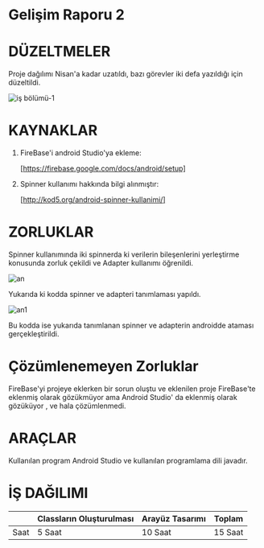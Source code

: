 # Gelişim Raporu 2
# DÜZELTMELER

Proje dağılımı Nisan'a kadar uzatıldı, bazı görevler iki defa yazıldığı için düzeltildi.

![iş bölümü-1](https://user-images.githubusercontent.com/74215861/103462393-f4c3a500-4d35-11eb-8f51-2cd8243e2c1e.jpg)

# KAYNAKLAR

1. FireBase'i android Studio'ya ekleme:

      [https://firebase.google.com/docs/android/setup]

2. Spinner kullanımı hakkında bilgi alınmıştır:

      [http://kod5.org/android-spinner-kullanimi/]

# ZORLUKLAR

Spinner kullanımında iki spinnerda ki verilerin bileşenlerini yerleştirme konusunda zorluk çekildi ve Adapter kullanımı öğrenildi.

![an](https://user-images.githubusercontent.com/74215861/103467839-3ec37f80-4d64-11eb-9f78-613816711c81.PNG)

Yukarıda ki kodda spinner ve adapteri tanımlaması yapıldı.

![an1](https://user-images.githubusercontent.com/74215861/103467892-aaa5e800-4d64-11eb-92b4-03ae0d5f6330.PNG)

Bu kodda ise yukarıda tanımlanan spinner ve adapterin androidde ataması gerçekleştirildi.




# Çözümlenemeyen Zorluklar

FireBase'yi projeye eklerken bir sorun oluştu ve eklenilen proje FireBase'te eklenmiş olarak gözükmüyor ama Android Studio' da eklenmiş olarak gözüküyor
, ve hala çözümlenmedi.

# ARAÇLAR

Kullanılan program Android Studio ve kullanılan programlama dili javadır.

# İŞ DAĞILIMI

|      | Classların Oluşturulması | Arayüz Tasarımı  | Toplam  |
|------|--------------------------|------------------|---------|
| Saat | 5 Saat                   | 10 Saat          | 15 Saat |

